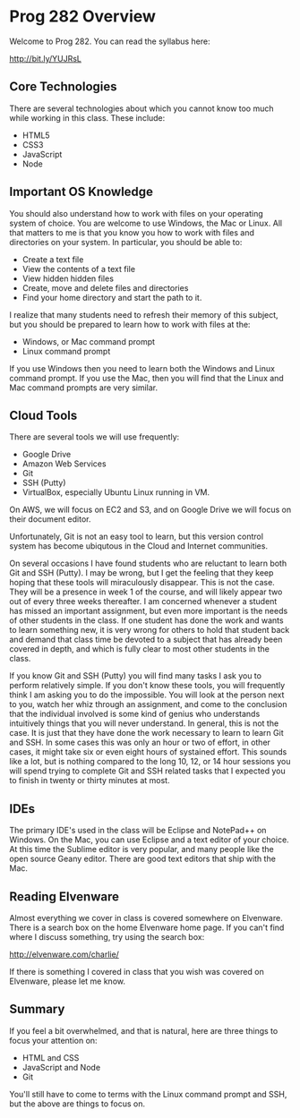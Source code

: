 Prog 282 Overview
=================

Welcome to Prog 282. You can read the syllabus here:

<http://bit.ly/YUJRsL>


Core Technologies
-----------------

There are several technologies about which you cannot know too much while 
working in this class. These include:

* HTML5
* CSS3
* JavaScript
* Node

Important OS Knowledge
----------------------

You should also understand how to work with files on your operating system of
choice. You are welcome to use Windows, the Mac or Linux. All that matters to
me is that you know you how to work with files and directories on your system.
In particular, you should be able to:

* Create a text file
* View the contents of a text file
* View hidden hidden files
* Create, move and delete files and directories
* Find your home directory and start the path to it.

I realize that many students need to refresh their memory of this subject, but
you should be prepared to learn how to work with files at the:

* Windows, or Mac command prompt
* Linux command prompt

If you use Windows then you need to learn both the Windows and Linux command
prompt. If you use the Mac, then you will find that the Linux and Mac command 
prompts are very similar.

Cloud Tools
-----------

There are several tools we will use frequently:

* Google Drive
* Amazon Web Services
* Git
* SSH (Putty)
* VirtualBox, especially Ubuntu Linux running in VM.

On AWS, we will focus on EC2 and S3, and on Google Drive we will focus on their
document editor.

Unfortunately, Git is not an easy tool to learn, but this version control system
has become ubiqutous in the Cloud and Internet communities.

On several occasions I have found students who are reluctant to learn both Git
and SSH (Putty). I may be wrong, but I get the feeling that they keep hoping 
that these tools will miraculously disappear. This is not the case. They will be
a presence in week 1 of the course, and will likely appear two out of every three
weeks thereafter. I am concerned whenever a student has missed an important 
assignment, but even more important is the needs of other students in the class.
If one student has done the work and wants to learn something new, it is very
wrong for others to hold that student back and demand that class time be devoted
to a subject that has already been covered in depth, and which is fully clear
to most other students in the class.

If you know Git and SSH (Putty) you will find many tasks I ask you to perform
relatively simple. If you don't know these tools, you will frequently think I
am asking you to do the impossible. You will look at the person next to you,
watch her whiz through an assignment, and come to the conclusion that the 
individual involved is some kind of genius who understands intuitively things
that you will never understand. In general, this is not the case. It is just
that they have done the work necessary to learn to learn Git and SSH. In some
cases this was only an hour or two of effort, in other cases, it might take six
or even eight hours of systained effort. This sounds like a lot, but is nothing
compared to the long 10, 12, or 14 hour sessions you will spend trying to complete
Git and SSH related tasks that I expected you to finish in twenty or thirty minutes
at most.

IDEs
----

The primary IDE's used in the class will be Eclipse and NotePad++ on Windows. On
the Mac, you can use Eclipse and a text editor of your choice. At this time the
Sublime editor is very popular, and many people like the open source Geany editor.
There are good text editors that ship with the Mac.

Reading Elvenware
-----------------

Almost everything we cover in class is covered somewhere on Elvenware. There
is a search box on the home Elvenware home page. If you can't find where I 
discuss something, try using the search box:

<http://elvenware.com/charlie/>

If there is something I covered in class that you wish was covered on Elvenware,
please let me know.

Summary
-------

If you feel a bit overwhelmed, and that is natural, here are three things to 
focus your attention on:

* HTML and CSS
* JavaScript and Node
* Git

You'll still have to come to terms with the Linux command prompt and SSH, but
the above are things to focus on.
